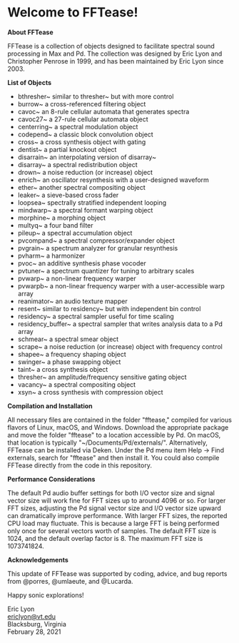 # Welcome to FFTease!

**About FFTease**

FFTease is a collection of objects designed to facilitate spectral sound
processing in Max and Pd. The collection was designed by Eric Lyon and
Christopher Penrose in 1999, and has been maintained by Eric Lyon since
2003. 

**List of Objects**

- bthresher~ similar to thresher~ but with more control
- burrow~ a cross-referenced filtering object
- cavoc~ an 8-rule cellular automata that generates spectra
- cavoc27~ a 27-rule cellular automata object
- centerring~ a spectral modulation object
- codepend~ a classic block convolution object
- cross~ a cross synthesis object with gating
- dentist~ a partial knockout object
- disarrain~ an interpolating version of disarray~
- disarray~ a spectral redistribution object
- drown~ a noise reduction (or increase) object
- enrich~ an oscillator resynthesis with a user-designed waveform
- ether~ another spectral compositing object
- leaker~ a sieve-based cross fader
- loopsea~ spectrally stratified independent looping
- mindwarp~ a spectral formant warping object
- morphine~ a morphing object
- multyq~ a four band filter
- pileup~ a spectral accumulation object
- pvcompand~ a spectral compressor/expander object
- pvgrain~ a spectrum analyzer for granular resynthesis
- pvharm~ a harmonizer
- pvoc~ an additive synthesis phase vocoder
- pvtuner~ a spectrum quantizer for tuning to arbitrary scales
- pvwarp~ a non-linear frequency warper
- pvwarpb~ a non-linear frequency warper with a user-accessible warp array
- reanimator~ an audio texture mapper
- resent~ similar to residency~ but with independent bin control
- residency~ a spectral sampler useful for time scaling
- residency_buffer~ a spectral sampler that writes analysis data to a Pd array
- schmear~ a spectral smear object
- scrape~ a noise reduction (or increase) object with frequency control
- shapee~ a frequency shaping object
- swinger~ a phase swapping object
- taint~ a cross synthesis object
- thresher~ an amplitude/frequency sensitive gating object
- vacancy~ a spectral compositing object
- xsyn~ a cross synthesis with compression object


**Compilation and Installation** 


All necessary files are contained in the folder "fftease," compiled for
various flavors of Linux, macOS, and Windows. Download the appropriate
package and move the folder "fftease" to a location accessible by Pd. On
macOS, that location is typically "~/Documents/Pd/externals/".
Alternatively, FFTease can be installed via Deken. Under the Pd menu
item Help -> Find externals, search for "fftease" and then install it.
You could also compile FFTease directly from the code in this
repository. 


**Performance Considerations**


The default Pd audio buffer settings for both I/O vector size and signal
vector size will work fine for FFT sizes up to around 4096 or so. For
larger FFT sizes, adjusting the Pd signal vector size and I/O vector
size upward can dramatically improve performance. With larger FFT sizes,
the reported CPU load may fluctuate. This is because a large FFT is
being performed only once for several vectors worth of samples. The
default FFT size is 1024, and the default overlap factor is 8. The
maximum FFT size is 1073741824. 


**Acknowledgements**


This update of FFTease was supported by coding, advice, and bug reports from @porres, @umlaeute, and @Lucarda. 

Happy sonic explorations!

Eric Lyon  
ericlyon@vt.edu  
Blacksburg, Virginia  
February 28, 2021
